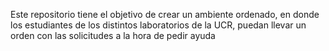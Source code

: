 Este repositorio tiene el objetivo de crear un ambiente ordenado, en donde los estudiantes de los distintos laboratorios de la UCR, puedan llevar un orden con las solicitudes a la hora de pedir ayuda

